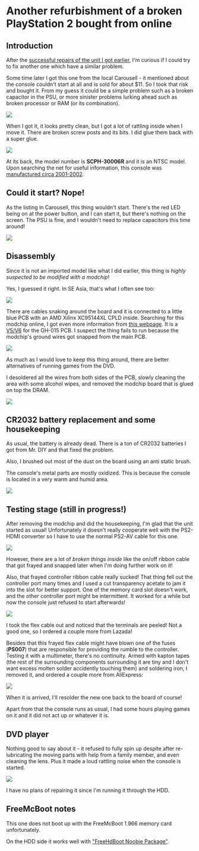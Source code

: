 # Another refurbishment of a broken PlayStation 2 bought from online

## Introduction

After the [successful repairs of the unit I got earlier](README.md), I'm curious if I could try to fix another one which have a similar problem.

Some time later I got this one from the local Carousell - it mentioned about the console couldn't start at all and is sold for about $11. So I took that risk and bought it. From my guess it could be a simple problem such as a broken capacitor in the PSU, or more sinister problems lurking ahead such as broken processor or RAM (or its combination).

![](image2/ps2_front.jpg)

When I got it, it looks pretty clean, but I got a lot of rattling inside when I move it. There are broken screw posts and its bits. I did glue them back with a super glue.

![](image2/ps2_label.jpg)

At its back, the model number is **SCPH-30006R** and it is an NTSC model. Upon searching the net for useful information, this console was [manufactured circa 2001-2002](https://consolemods.org/wiki/PS2:Model_Differences#SCPH-300xx(R)/350xx_(2001-2002)).

## Could it start? Nope!

As the listing in Carousell, this thing wouldn't start. There's the red LED being on at the power button, and I can start it, but there's nothing on the screen. The PSU is fine, and I wouldn't need to replace capacitors this time around!

![](image2/ps2_psu.jpg)

## Disassembly

Since it is not an imported model like what I did earlier, this thing is *highly suspected to be modified with a modchip*! 

Yes, I guessed it right. In SE Asia, that's what I often see too:

![](image2/ps2_modded_pcb_front.jpg)

There are cables snaking around the board and it is connected to a little blue PCB with an AMD Xilinx XC95144XL CPLD inside. Searching for this modchip online, I got even more information from [this webpage](https://www.ps2-home.com/forum/app.php/page/modchips-bluechip-ps2-modchips-installation-diagrams). It is a [V5/V6](https://www.ps2-home.com/forum/download/file.php?mode=view&id=9373) for the GH-015 PCB. I suspect the thing fails to run because the modchip's ground wires got snapped from the main PCB.

![](image2/ps2_modchip_pcb1.jpg)

As much as I would love to keep this thing around, there are better alternatives of running games from the DVD.

I desoldered all the wires from both sides of the PCB, slowly cleaning the area with some alcohol wipes, and removed the modchip board that is glued on top the DRAM.

![](image2/ps2_modchip_blue.jpg)

## CR2032 battery replacement and some housekeeping

As usual, the battery is already dead. There is a ton of CR2032 batteries I got from Mr. DIY and that fixed the problem.

Also, I brushed out most of the dust on the board using an anti static brush. 

The console's metal parts are mostly oxidized. This is because the console is located in a very warm and humid area.

![](image2/ps2_disassembled_top.jpg)

## Testing stage (still in progress!)

After removing the modchip and did the housekeeping, I'm glad that the unit started as usual! Unfortunately it doesn't really cooperate well with the PS2-HDMI converter so I have to use the normal PS2-AV cable for this one.

![](image2/ps2_config_menu.jpg)

However, there are a lot of *broken things inside* like the on/off ribbon cable that got frayed and snapped later when I'm doing further work on it!

Also, that frayed controller ribbon cable really sucked! That thing fell out the controller port many times and I used a cut transparency acetate to jam it into the slot for better support. One of the memory card slot doesn't work, and the other controller port might be intermittent. It worked for a while but now the console just refused to start afterwards! 

![](image2/ps2_controller_ribbon_broken.jpg)

I took the flex cable out and noticed that the terminals are peeled! Not a good one, so I ordered a couple more from Lazada!

Besides that this frayed flex cable might have blown one of the fuses (**PS007**) that are responsible for providing the rumble to the controller. Testing it with a multimeter, there's no continuity. Armed with kapton tapes (the rest of the surrounding components surrounding it are tiny and I don't want excess molten solder accidently touching them) and soldering iron, I removed it, and ordered a couple more from AliExpress:

![](image2/ps2_ps007_fuse_broken.jpg)

When it is arrived, I'll resolder the new one back to the board of course!

Apart from that the console runs as usual, I had some hours playing games on it and it did not act up or whatever it is.

## DVD player

Nothing good to say about it - it refused to fully spin up despite after re-lubricating the moving parts with help from a family member, and even cleaning the lens. Plus it made a loud rattling noise when the console is started.

![](image2/ps2_dvd_player_1.jpg)

I have no plans of repairing it since I'm running it through the HDD.

## FreeMcBoot notes

This one does not boot up with the FreeMcBoot 1.966 memory card unfortunately.

On the HDD side it works well with ["FreeHdBoot Noobie Package"](https://www.ps2-home.com/forum/viewtopic.php?t=3578).